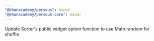```yaml
---
"@khanacademy/perseus": minor
"@khanacademy/perseus-core": minor
---
```


Update Sorter's public widget option function to use Math.random for shuffle
